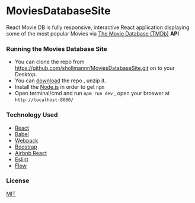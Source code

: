 # MoviesDatabaseSite

React Movie DB is fully responsive, interactive React application displaying some of the most popular Movies via  [ The Movie Database (TMDb)][1] **API**

  [1]: https://www.themoviedb.org/documentation/api

### Running the Movies Database Site
* You can clone the repo from https://github.com/shollmannr/MoviesDatabaseSite.git on to your Desktop.
* You can [download](https://github.com/shollmannr/MoviesDatabaseSite/archive/master.zip) the repo , unzip it.
* Install the [Node.js](https://nodejs.org/en/) in order to get `npm`
* Open terminal/cmd and run `npm run dev` , open your broswer at `http://localhost:8080/`


### Technology Used
* [React](https://reactjs.org/)
* [Babel](https://babeljs.io/)
* [Webpack](https://webpack.js.org/)
* [Boostrap](https://getbootstrap.com/)
* [Airbnb React](https://github.com/airbnb/javascript/tree/master/react)
* [Eslint](https://eslint.org/)
* [Flow](https://flow.org/)

### License 
[MIT](https://github.com/shollmannr/MoviesDatabaseSite/blob/master/LICENSE)
